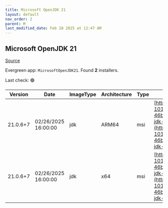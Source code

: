 ```yaml
---
title: Microsoft OpenJDK 21
layout: default
nav_order: 2
parent: M
last_modified_date: Feb 28 2025 at 12:47 AM
---
```


## Microsoft OpenJDK 21

[Source](https://www.microsoft.com/openjdk)

Evergreen app: `MicrosoftOpenJDK21`. Found **2** installers.

Last check: 🟢

| Version  | Date                | ImageType | Architecture | Type | URI                                                                                                                                                                                                                                                                                                                                              |
| -------- | ------------------- | --------- | ------------ | ---- | ------------------------------------------------------------------------------------------------------------------------------------------------------------------------------------------------------------------------------------------------------------------------------------------------------------------------------------------------ |
| 21.0.6+7 | 02/26/2025 16:00:00 | jdk       | ARM64        | msi  | [https://download.visualstudio.microsoft.com/download/pr/e2393a1d-1011-45c9-a507-46b696f6f2a4/3b908f446e4cf140512df07f26943620/microsoft-jdk-21.0.6-windows-aarch64.msi](https://download.visualstudio.microsoft.com/download/pr/e2393a1d-1011-45c9-a507-46b696f6f2a4/3b908f446e4cf140512df07f26943620/microsoft-jdk-21.0.6-windows-aarch64.msi) |
| 21.0.6+7 | 02/26/2025 16:00:00 | jdk       | x64          | msi  | [https://download.visualstudio.microsoft.com/download/pr/e2393a1d-1011-45c9-a507-46b696f6f2a4/2e6485db3be11cdad7550d17c5196767/microsoft-jdk-21.0.6-windows-x64.msi](https://download.visualstudio.microsoft.com/download/pr/e2393a1d-1011-45c9-a507-46b696f6f2a4/2e6485db3be11cdad7550d17c5196767/microsoft-jdk-21.0.6-windows-x64.msi)         |
